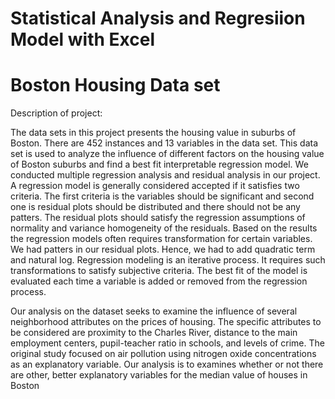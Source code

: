 # Statistical Analysis and Regresiion Model  with Excel
# Boston Housing Data set

Description of project:

The data sets in this project presents the housing value in suburbs of Boston. There are 452 instances and 13 variables in the data set. This data set is used to analyze the influence of different factors on the housing value of Boston suburbs and find a best fit interpretable regression model. We conducted multiple regression analysis and residual analysis in our project. A regression model is generally considered accepted if it satisfies two criteria. The first criteria is the variables should be significant and second one is residual plots should be distributed and there should not be any patters. The residual plots should satisfy the regression assumptions of normality and variance homogeneity of the residuals. Based on the results the regression models often requires transformation for certain variables. We had patters in our residual plots. Hence, we had to add quadratic term and natural log. Regression modeling is an iterative process. It requires such transformations to satisfy subjective criteria. The best fit of the model is evaluated each time a variable is added or removed from the regression process.

Our analysis on the dataset seeks to examine the influence of several neighborhood attributes on the prices of housing. The specific attributes to be considered are proximity to the Charles River, distance to the main employment centers, pupil-teacher ratio in schools, and levels of crime. The original study focused on air pollution using nitrogen oxide concentrations as an explanatory variable. Our analysis is to examines whether or not there are other, better explanatory variables for the median value of houses in Boston